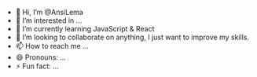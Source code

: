 - 👋 Hi, I’m @AnsiLema
- 👀 I’m interested in ...
- 🌱 I’m currently learning JavaScript & React
- 💞️ I’m looking to collaborate on anything, I just want to improve my skills.
- 📫 How to reach me ...
- 😄 Pronouns: ...
- ⚡ Fun fact: ...

<!---
AnsiLema/AnsiLema is a ✨ special ✨ repository because its `README.md` (this file) appears on your GitHub profile.
You can click the Preview link to take a look at your changes.
--->

